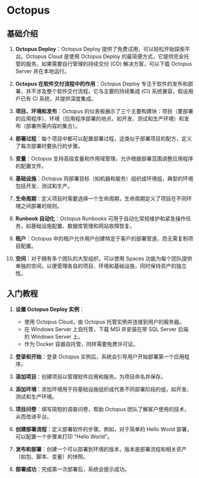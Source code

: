 # Octopus

## 基础介绍

1. **Octopus Deploy**：Octopus Deploy 提供了免费试用，可以轻松开始探索平台。Octopus Cloud 是使用 Octopus Deploy 的最简便方式，它提供完全托管的服务。如果需要自行管理的持续交付 (CD) 解决方案，可以下载 Octopus Server 并在本地运行。

2. **Octopus 在软件交付流程中的作用**：Octopus Deploy 专注于软件的发布和部署，并不涉及整个软件交付流程。它与主要的持续集成 (CI) 系统兼容，假设用户已有 CI 系统，并提供深度集成。

3. **项目、环境和发布**：Octopus 的仪表板展示了三个主要构建块：项目（要部署的应用程序）、环境（应用程序部署的地点，如开发、测试和生产环境）和发布（部署所需内容的集合）。

4. **部署过程**：每个项目中都可以配置部署过程，这类似于部署项目的配方，定义了每次部署时要执行的步骤。

5. **变量**：Octopus 支持高级变量和作用域管理，允许根据部署范围调整应用程序的配置文件。

6. **基础设施**：Octopus 将部署目标（如机器和服务）组织成环境组，典型的环境包括开发、测试和生产。

7. **生命周期**：定义项目时需要选择一个生命周期，生命周期定义了项目在不同环境之间部署的规则。

8. **Runbook 自动化**：Octopus Runbooks 可用于自动化常规维护和紧急操作任务，如基础设施配置、数据库管理和网站故障恢复。

9. **租户**：Octopus 中的租户允许用户创建特定于客户的部署管道，而无需复制项目配置。

10. **空间**：对于拥有多个团队的大型组织，可以使用 Spaces 功能为每个团队提供单独的空间，以便管理各自的项目、环境和基础设施，同时保持资产的独立性。

    

## 入门教程

1. **设置 Octopus Deploy 实例**：
   - 使用 Octopus Cloud，由 Octopus 托管实例并连接到用户的服务器。
   - 在 Windows Server 上自托管，下载 MSI 并安装在带 SQL Server 后端的 Windows Server 上。
   - 作为 Docker 容器自托管，同样需要免费许可证。

2. **登录和开始**：登录 Octopus 实例后，系统会引导用户开始部署第一个应用程序。

3. **添加项目**：创建项目以管理软件应用和服务。为项目命名并保存。

4. **添加环境**：添加环境用于将基础设施组织成代表不同部署阶段的组，如开发、测试和生产环境。

5. **项目问卷**：填写简短的调查问卷，帮助 Octopus 团队了解客户使用的技术，从而改进平台。

6. **创建部署流程**：定义部署软件的步骤。例如，对于简单的 Hello World 部署，可以配置一个步骤来打印 "Hello World"。

7. **发布和部署**：创建一个可以部署到环境的版本，版本是部署流程和相关资产（如包、脚本、变量）的快照。

8. **部署成功**：完成第一次部署后，系统会提示成功。